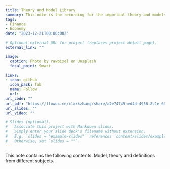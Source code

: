 ```yaml
---
title: Theory and Model Library
summary: This note is the recording for the important theory and models that I encounter. Contians some basic information and summary.
tags:
- Finance
- Economy
date: "2023-12-21T00:00:00Z"

# Optional external URL for project (replaces project detail page).
external_link: ""

image:
  caption: Photo by rawpixel on Unsplash
  focal_point: Smart

links:
- icon: github
  icon_pack: fab
  name: Follow
  url:
url_code: ""
url_pdf: "https://flowus.cn/clarkzhang/share/a2e74749-ed4d-4958-8c1e-69913d53443d"
url_slides: ""
url_video: ""

# Slides (optional).
#   Associate this project with Markdown slides.
#   Simply enter your slide deck's filename without extension.
#   E.g. `slides = "example-slides"` references `content/slides/example-slides.md`.
#   Otherwise, set `slides = ""`.
---
```


This note contains the following contents: Model, theory and definitions from different subjects.
